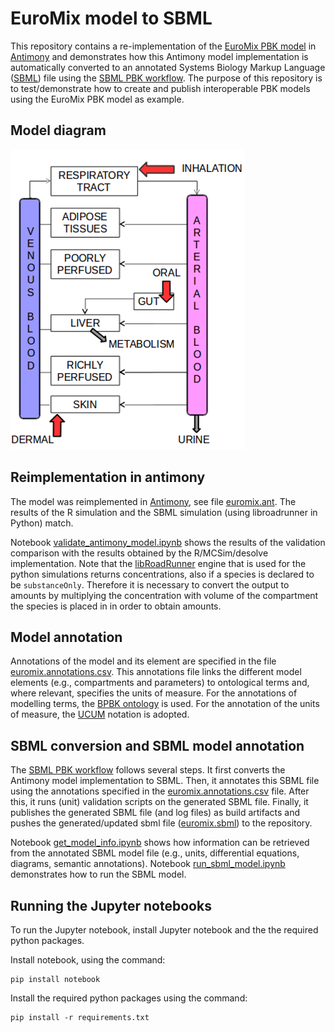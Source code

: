 # EuroMix model to SBML

This repository contains a re-implementation of the [EuroMix PBK model](https://doi.org/10.1016/j.fct.2020.111440) in [Antimony](https://tellurium.readthedocs.io/en/latest/antimony.html) and demonstrates how this Antimony model implementation is automatically converted to an annotated Systems Biology Markup Language ([SBML](https://sbml.org/)) file using the [SBML PBK workflow](https://github.com/jwkruisselbrink/sbml-pbk-workflow). The purpose of this repository is to test/demonstrate how to create and publish interoperable PBK models using the EuroMix PBK model as example.

## Model diagram

![Model diagram of the EuroMix PBK model](euromix-pbk-model.png)

## Reimplementation in antimony

The model was reimplemented in [Antimony](https://tellurium.readthedocs.io/en/latest/antimony.html), see file [euromix.ant](model/euromix.ant). The results of the R simulation and the SBML simulation (using libroadrunner in Python) match.

Notebook [validate_antimony_model.ipynb](notebooks/validate_antimony_model.ipynb) shows the results of the validation comparison with the results obtained by the R/MCSim/desolve implementation. Note that the [libRoadRunner](https://www.libroadrunner.org/) engine that is used for the python simulations returns concentrations, also if a species is declared to be `substanceOnly`. Therefore it is necessary to convert the output to amounts by multiplying the concentration with volume of the compartment the species is placed in in order to obtain amounts.

## Model annotation

Annotations of the model and its element are specified in the file [euromix.annotations.csv](model/euromix.annotations.csv). This annotations file links the different model elements (e.g., compartments and parameters) to ontological terms and, where relevant, specifies the units of measure. For the annotations of modelling terms, the [BPBK ontology](http://obofoundry.org/ontology/pbpko) is used. For the annotation of the units of measure,  the [UCUM](https://ucum.org/) notation is adopted.

## SBML conversion and SBML model annotation

The [SBML PBK workflow](https://github.com/jwkruisselbrink/sbml-pbk-workflow) follows several steps. It first converts the Antimony model implementation to SBML. Then, it annotates this SBML file using the annotations specified in the [euromix.annotations.csv](model/euromix.annotations.csv) file. After this, it runs (unit) validation scripts on the generated SBML file. Finally, it publishes the generated SBML file (and log files) as build artifacts and pushes the generated/updated sbml file ([euromix.sbml](model/euromix.sbml)) to the repository.

Notebook [get_model_info.ipynb](notebooks/get_model_info.ipynb) shows how information can be retrieved from the annotated SBML model file (e.g., units, differential equations, diagrams, semantic annotations). Notebook [run_sbml_model.ipynb](notebooks/run_sbml_model.ipynb) demonstrates how to run the SBML model.

## Running the Jupyter notebooks

To run the Jupyter notebook, install Jupyter notebook and the the required python packages.

Install notebook, using the command:

```
pip install notebook
```

Install the required python packages using the command:

```
pip install -r requirements.txt
```
